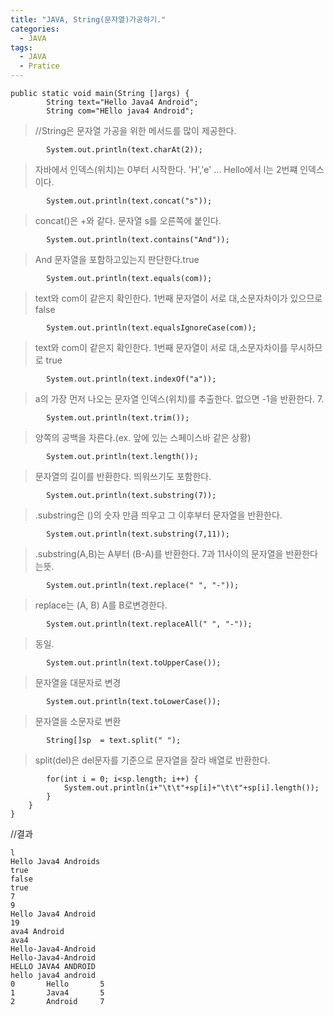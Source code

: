 ```yaml
---
title: "JAVA, String(문자열)가공하기."
categories:
  - JAVA
tags:
  - JAVA
  - Pratice
---
```


	public static void main(String []args) {
			String text="Hello Java4 Android";
			String com="HEllo java4 Android";
			
>//String은 문자열 가공을 위한 메서드를 많이 제공한다. 

			System.out.println(text.charAt(2));
			
>자바에서 인덱스(위치)는 0부터 시작한다. 'H','e' ... Hello에서 l는 2번쨰 인덱스이다.

			System.out.println(text.concat("s"));

>concat()은 +와 같다. 문자열 s를 오른쪽에 붙인다.

			System.out.println(text.contains("And")); 

>And 문자열을 포함하고있는지 판단한다.true

			System.out.println(text.equals(com));

>text와 com이 같은지 확인한다. 1번째 문자열이 서로 대,소문자차이가 있으므로 false

			System.out.println(text.equalsIgnoreCase(com));

>text와 com이 같은지 확인한다. 1번째 문자열이 서로 대,소문자차이를 무시하므로 true

			System.out.println(text.indexOf("a")); 

>a의 가장 먼저 나오는 문자열 인덱스(위치)를 추출한다. 없으면 -1을 반환한다. 7.

			System.out.println(text.trim());

>양쪽의 공백을 자른다.(ex. 앞에 있는 스페이스바 같은 상황)

			System.out.println(text.length());

>문자열의 길이를 반환한다. 띄워쓰기도 포함한다.

			System.out.println(text.substring(7));

>.substring은 ()의 숫자 만큼 띄우고 그 이후부터 문자열을 반환한다.

			System.out.println(text.substring(7,11));

>.substring(A,B)는 A부터 (B-A)를 반환한다. 7과 11사이의 문자열을 반환한다는뜻.

			System.out.println(text.replace(" ", "-"));

>replace는 (A, B) A를 B로변경한다.

			System.out.println(text.replaceAll(" ", "-"));

>동일.

			System.out.println(text.toUpperCase());

>문자열을 대문자로 변경

			System.out.println(text.toLowerCase());

>문자열을 소문자로 변환
			
			String[]sp	= text.split(" "); 

>split(del)은 del문자를 기준으로 문자열을 잘라 배열로 반환한다.

			for(int i = 0; i<sp.length; i++) {
				System.out.println(i+"\t\t"+sp[i]+"\t\t"+sp[i].length());
			}
		}
	}

//결과

	l
	Hello Java4 Androids
	true
	false
	true
	7
	9
	Hello Java4 Android
	19
	ava4 Android
	ava4
	Hello-Java4-Android
	Hello-Java4-Android
	HELLO JAVA4 ANDROID
	hello java4 android
	0		Hello		5
	1		Java4		5
	2		Android		7
